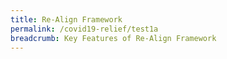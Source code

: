 ```yaml
---
title: Re-Align Framework
permalink: /covid19-relief/test1a
breadcrumb: Key Features of Re-Align Framework
---
```

